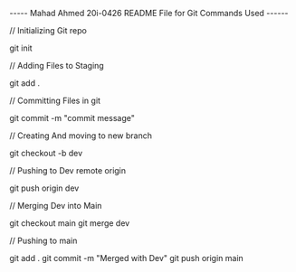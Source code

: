 
----- Mahad Ahmed 20i-0426 README File for Git Commands Used ------

// Initializing Git repo

git init

// Adding Files to Staging

git add .

// Committing Files in git

git commit -m "commit message"

// Creating And moving to new branch

git checkout -b dev

// Pushing to Dev remote origin

git push origin dev

// Merging Dev into Main

git checkout main
git merge dev

// Pushing to main

git add .
git commit -m "Merged with Dev"
git push origin main

